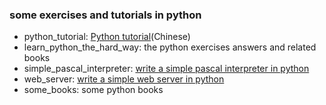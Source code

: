 ### some exercises and tutorials in python

- python_tutorial: [Python tutorial](https://www.liaoxuefeng.com/wiki/0014316089557264a6b348958f449949df42a6d3a2e542c000)(Chinese)
- learn_python_the_hard_way: the python exercises answers and related books
- simple_pascal_interpreter: [write a simple pascal interpreter in python](https://ruslanspivak.com/)
- web_server: [write a simple web server in python](https://ruslanspivak.com/)
- some_books: some python books
